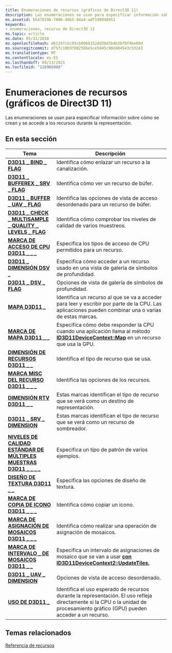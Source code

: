 ```yaml
---
title: Enumeraciones de recursos (gráficos de Direct3D 11)
description: Las enumeraciones se usan para especificar información sobre cómo se crean y se accede a los recursos durante la representación.
ms.assetid: b547819b-7006-40b5-84a4-adf198048051
keywords:
- enumeraciones, recurso de Direct3D 11
ms.topic: article
ms.date: 05/31/2018
ms.openlocfilehash: d6124fcbc93cb0069152dd20d3b4b3bf0f4be60d
ms.sourcegitcommit: d75fc10b9f0825bbe5ce5045c90d4045e3c53243
ms.translationtype: MT
ms.contentlocale: es-ES
ms.lasthandoff: 09/13/2021
ms.locfileid: "126966908"
---
```

# <a name="resource-enumerations-direct3d-11-graphics"></a>Enumeraciones de recursos (gráficos de Direct3D 11)

Las enumeraciones se usan para especificar información sobre cómo se crean y se accede a los recursos durante la representación.


## <a name="in-this-section"></a>En esta sección



| Tema                                                                                                               | Descripción                                                                                                                                                                                   |
|---------------------------------------------------------------------------------------------------------------------|-----------------------------------------------------------------------------------------------------------------------------------------------------------------------------------------------|
| [**D3D11 \_ BIND \_ FLAG**](/windows/desktop/api/D3D11/ne-d3d11-d3d11_bind_flag)<br/>                                                             | Identifica cómo enlazar un recurso a la canalización.<br/>                                                                                                                                 |
| [**D3D11 \_ BUFFEREX \_ SRV \_ FLAG**](/windows/desktop/api/D3D11/ne-d3d11-d3d11_bufferex_srv_flag)<br/>                                            | Identifica cómo ver un recurso de búfer.<br/>                                                                                                                                          |
| [**D3D11 \_ BUFFER \_ UAV \_ FLAG**](/windows/desktop/api/D3D11/ne-d3d11-d3d11_buffer_uav_flag)<br/>                                                | Identifica las opciones de vista de acceso desordenado para un recurso de búfer.<br/>                                                                                                                    |
| [**D3D11 \_ CHECK \_ MULTISAMPLE \_ QUALITY \_ LEVELS \_ FLAG**](/windows/desktop/api/D3D11_2/ne-d3d11_2-d3d11_check_multisample_quality_levels_flag)<br/> | Identifica cómo comprobar los niveles de calidad de varios muestreos.<br/>                                                                                                                                |
| [**MARCA DE ACCESO DE CPU D3D11 \_ \_ \_**](/windows/desktop/api/D3D11/ne-d3d11-d3d11_cpu_access_flag)<br/>                                                | Especifica los tipos de acceso de CPU permitidos para un recurso.<br/>                                                                                                                          |
| [**D3D11 \_ DIMENSIÓN DSV \_**](/windows/desktop/api/D3D11/ne-d3d11-d3d11_dsv_dimension)<br/>                                                     | Especifica cómo acceder a un recurso usado en una vista de galería de símbolos de profundidad.<br/>                                                                                                                   |
| [**D3D11 \_ DSV \_ FLAG**](/windows/desktop/api/D3D11/ne-d3d11-d3d11_dsv_flag)<br/>                                                               | Opciones de vista de galería de símbolos de profundidad.<br/>                                                                                                                                                        |
| [**MAPA D3D11 \_**](/windows/desktop/api/D3D11/ne-d3d11-d3d11_map)<br/>                                                                          | Identifica un recurso al que se va a acceder para leer y escribir por parte de la CPU. Las aplicaciones pueden combinar una o varias de estas marcas.<br/>                                                      |
| [**MARCA DE MAPA D3D11 \_ \_**](/windows/desktop/api/D3D11/ne-d3d11-d3d11_map_flag)<br/>                                                               | Especifica cómo debe responder la CPU cuando una aplicación llama al método [**ID3D11DeviceContext::Map**](/windows/desktop/api/D3D11/nf-d3d11-id3d11devicecontext-map) en un recurso que usa la GPU.<br/> |
| [**DIMENSIÓN DE RECURSOS D3D11 \_ \_**](/windows/desktop/api/D3D11/ne-d3d11-d3d11_resource_dimension)<br/>                                           | Identifica el tipo de recurso que se usa.<br/>                                                                                                                                        |
| [**MARCA MISC DEL RECURSO D3D11 \_ \_ \_**](/windows/desktop/api/D3D11/ne-d3d11-d3d11_resource_misc_flag)<br/>                                          | Identifica las opciones de los recursos.<br/>                                                                                                                                                  |
| [**DIMENSIÓN RTV D3D11 \_ \_**](/windows/desktop/api/D3D11/ne-d3d11-d3d11_rtv_dimension)<br/>                                                     | Estas marcas identifican el tipo de recurso que se verá como un destino de representación.<br/>                                                                                                  |
| [**D3D11 \_ SRV \_ DIMENSION**](/previous-versions/windows/desktop/legacy/ff476217(v=vs.85))<br/>                                                     | Estas marcas identifican el tipo de recurso que se verá como un recurso de sombreador.<br/>                                                                                                |
| [**NIVELES DE CALIDAD ESTÁNDAR DE MÚLTIPLES MUESTRAS D3D11 \_ \_ \_ \_**](/windows/desktop/api/D3D11/ne-d3d11-d3d11_standard_multisample_quality_levels)<br/>       | Especifica un tipo de patrón de varios ejemplos.<br/>                                                                                                                                             |
| [**DISEÑO DE TEXTURA D3D11 \_ \_**](/windows/desktop/api/D3D11_3/ne-d3d11_3-d3d11_texture_layout)<br/>                                                   | Especifica las opciones de diseño de textura.<br/>                                                                                                                                                  |
| [**MARCA DE COPIA DE ICONO D3D11 \_ \_ \_**](/windows/desktop/api/D3D11_2/ne-d3d11_2-d3d11_tile_copy_flag)<br/>                                                 | Identifica cómo copiar un icono.<br/>                                                                                                                                                     |
| [**MARCA DE ASIGNACIÓN DE MOSAICOS D3D11 \_ \_ \_**](/windows/desktop/api/D3D11_2/ne-d3d11_2-d3d11_tile_mapping_flag)<br/>                                           | Identifica cómo realizar una operación de asignación de mosaicos.<br/>                                                                                                                                |
| [**MARCA DE INTERVALO \_ DE MOSAICOS D3D11 \_ \_**](/windows/desktop/api/d3d11_2/ne-d3d11_2-d3d11_tile_range_flag)<br/>                                                | Especifica un intervalo de asignaciones de mosaico que se van a usar [**con ID3D11DeviceContext2::UpdateTiles.**](/windows/desktop/api/D3D11_2/nf-d3d11_2-id3d11devicecontext2-updatetiles)<br/>                                                      |
| [**D3D11 \_ UAV \_ DIMENSION**](/windows/desktop/api/D3D11/ne-d3d11-d3d11_uav_dimension)<br/>                                                     | Opciones de vista de acceso desordenado.<br/>                                                                                                                                                     |
| [**USO DE D3D11 \_**](/windows/desktop/api/D3D11/ne-d3d11-d3d11_usage)<br/>                                                                      | Identifica el uso esperado de recursos durante la representación. El uso refleja directamente si la CPU o la unidad de procesamiento gráfico (GPU) pueden acceder a un recurso.<br/>              |



 

## <a name="related-topics"></a>Temas relacionados

<dl> <dt>

[Referencia de recursos](d3d11-graphics-reference-resource.md)
</dt> </dl>

 

